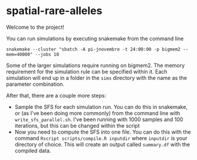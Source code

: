 # spatial-rare-alleles

Welcome to the project! 

You can run simulations by executing snakemake from the command line

`snakemake --cluster "sbatch -A pi-jnovembre -t 24:00:00 -p bigmem2 --mem=40000" --jobs 10`

Some of the larger simulations require running on bigmem2. The memory requirement for the simulation rule can be specified within it. Each simulation will end up in a folder in the `sims` directory with the name as the parameter combination.

After that, there are a couple more steps:
* Sample the SFS for each simulation run. You can do this in snakemake, or (as I've been doing more commonly) from the command line with `write_sfs_parallel.sh`. I've been running with 1000 samples and 100 iterations, but this can be changed within the script
* Now you need to compute the SFS into one file. You can do this with the command `Rscript scripts/compile.R inputdir` where `inputdir` is your directory of choice. This will create an output called `summary.df` with the compiled data.
